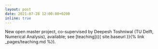 ```yaml
---
layout: post
date: 2021-07-28 12:00:00+0200
inline: true
---
```


New open master project, co-supervised by Deepesh Toshniwal (TU Delft, Numerical Analysis), available; see [teaching]({{ site.baseurl }}{% link _pages/teaching.md %}).
